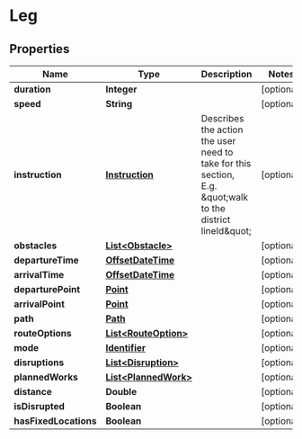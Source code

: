 
# Leg

## Properties
Name | Type | Description | Notes
------------ | ------------- | ------------- | -------------
**duration** | **Integer** |  |  [optional]
**speed** | **String** |  |  [optional]
**instruction** | [**Instruction**](Instruction.md) | Describes the action the user need to take for this section, E.g. \&quot;walk to the              district lineId\&quot; |  [optional]
**obstacles** | [**List&lt;Obstacle&gt;**](Obstacle.md) |  |  [optional]
**departureTime** | [**OffsetDateTime**](OffsetDateTime.md) |  |  [optional]
**arrivalTime** | [**OffsetDateTime**](OffsetDateTime.md) |  |  [optional]
**departurePoint** | [**Point**](Point.md) |  |  [optional]
**arrivalPoint** | [**Point**](Point.md) |  |  [optional]
**path** | [**Path**](Path.md) |  |  [optional]
**routeOptions** | [**List&lt;RouteOption&gt;**](RouteOption.md) |  |  [optional]
**mode** | [**Identifier**](Identifier.md) |  |  [optional]
**disruptions** | [**List&lt;Disruption&gt;**](Disruption.md) |  |  [optional]
**plannedWorks** | [**List&lt;PlannedWork&gt;**](PlannedWork.md) |  |  [optional]
**distance** | **Double** |  |  [optional]
**isDisrupted** | **Boolean** |  |  [optional]
**hasFixedLocations** | **Boolean** |  |  [optional]



